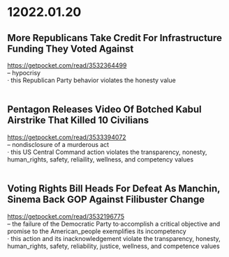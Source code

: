 # 12022.01.20

## More Republicans Take Credit For Infrastructure Funding They Voted Against
https://getpocket.com/read/3532364499  
– hypocrisy  
· this Republican Party behavior violates the honesty value  
&nbsp;
&nbsp;


## Pentagon Releases Video Of Botched Kabul Airstrike That Killed 10 Civilians
https://getpocket.com/read/3533394072  
– nondisclosure of a murderous act    
· this US Central Command action violates the transparency, nonesty, human_rights, safety, reliaility, wellness, and competency values  
&nbsp;
&nbsp;


## Voting Rights Bill Heads For Defeat As Manchin, Sinema Back GOP Against Filibuster Change
https://getpocket.com/read/3532196775  
– the failure of the Democratic Party to·accomplish a critical objective and promise to the American_people exemplifies its incompetency  
· this action and its inacknowledgement violate the transparency, honesty, human_rights, safety, reliability, justice, wellness, and competence values  